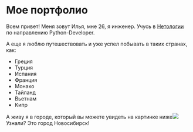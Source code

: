 # Мое портфолио
Всем привет! Меня зовут Илья, мне 26, я инженер. Учусь в [Нетологии](www.netology.ru) по направлению Python-Developer.

А еще я люблю путешествовать и уже успел побывать в таких странах, как:
* Греция
* Турция
* Испания
* Франция
* Монако
* Тайланд
* Вьетнам
* Кипр

А живу я в городе, который вы можете увидеть на картинке ниже![](https://s2.stc.all.kpcdn.net/russia/wp-content/uploads/2021/04/novosib_2048.jpg)Узнали? Это город Новосибирск!  